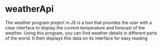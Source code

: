 # weatherApi
The weather program project in JS is a tool that provides the user with a clear interface to display the current temperature and forecast of the weather. Using this program, you can find weather details in different parts of the world. It then displays this data on its interface for easy reading
